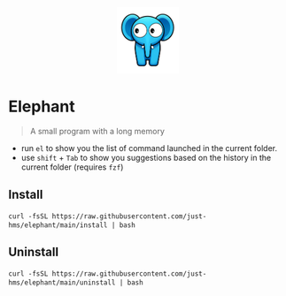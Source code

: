 <p align="center">
    <img style="width:8em;" src="./assets/logo.png" alt="jim">
</p>

# Elephant

> A small program with a long memory

- run `el` to show you the list of command launched in the current folder.
- use `shift` + `Tab` to show you suggestions based on the history in the current folder (requires  `fzf`)

## Install

```shell 
curl -fsSL https://raw.githubusercontent.com/just-hms/elephant/main/install | bash
```

## Uninstall

```shell 
curl -fsSL https://raw.githubusercontent.com/just-hms/elephant/main/uninstall | bash
```
